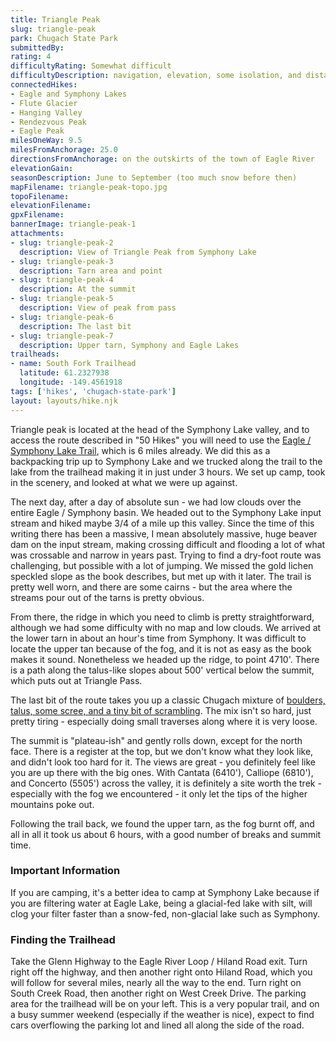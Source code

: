 ```yaml
---
title: Triangle Peak
slug: triangle-peak
park: Chugach State Park
submittedBy: 
rating: 4
difficultyRating: Somewhat difficult
difficultyDescription: navigation, elevation, some isolation, and distance
connectedHikes:
- Eagle and Symphony Lakes
- Flute Glacier
- Hanging Valley
- Rendezvous Peak
- Eagle Peak
milesOneWay: 9.5
milesFromAnchorage: 25.0
directionsFromAnchorage: on the outskirts of the town of Eagle River
elevationGain: 
seasonDescription: June to September (too much snow before then)
mapFilename: triangle-peak-topo.jpg
topoFilename: 
elevationFilename: 
gpxFilename: 
bannerImage: triangle-peak-1
attachments:
- slug: triangle-peak-2
  description: View of Triangle Peak from Symphony Lake
- slug: triangle-peak-3
  description: Tarn area and point
- slug: triangle-peak-4
  description: At the summit
- slug: triangle-peak-5
  description: View of peak from pass
- slug: triangle-peak-6
  description: The last bit
- slug: triangle-peak-7
  description: Upper tarn, Symphony and Eagle Lakes
trailheads:
- name: South Fork Trailhead
  latitude: 61.2327938
  longitude: -149.4561918
tags: ['hikes', 'chugach-state-park']
layout: layouts/hike.njk
---
```

Triangle peak is located at the head of the Symphony Lake valley, and to access the route described in "50 Hikes" you will need to use the [Eagle / Symphony Lake Trail](http://alaskahikesearch.com/hikes/eagle-and-symphony-lakes/ "Eagle and Symphony Lakes"), which is 6 miles already. We did this as a backpacking trip up to Symphony Lake and we trucked along the trail to the lake from the trailhead making it in just under 3 hours. We set up camp, took in the scenery, and looked at what we were up against.

The next day, after a day of absolute sun - we had low clouds over the entire Eagle / Symphony basin. We headed out to the Symphony Lake input stream and hiked maybe 3/4 of a mile up this valley. Since the time of this writing there has been a massive, I mean absolutely massive, huge beaver dam on the input stream, making crossing difficult and flooding a lot of what was crossable and narrow in years past. Trying to find a dry-foot route was challenging, but possible with a lot of jumping. We missed the gold lichen speckled slope as the book describes, but met up with it later. The trail is pretty well worn, and there are some cairns - but the area where the streams pour out of the tarns is pretty obvious.

From there, the ridge in which you need to climb is pretty straightforward, although we had some difficulty with no map and low clouds. We arrived at the lower tarn in about an hour's time from Symphony. It was difficult to locate the upper tan because of the fog, and it is not as easy as the book makes it sound. Nonetheless we headed up the ridge, to point 4710'. There is a path along the talus-like slopes about 500' vertical below the summit, which puts out at Triangle Pass.

The last bit of the route takes you up a classic Chugach mixture of [boulders, talus, some scree, and a tiny bit of scrambling](http://alaskahikesearch.com/education/#scree). The mix isn't so hard, just pretty tiring - especially doing small traverses along where it is very loose.

The summit is "plateau-ish" and gently rolls down, except for the north face. There is a register at the top, but we don't know what they look like, and didn't look too hard for it. The views are great - you definitely feel like you are up there with the big ones. With Cantata (6410'), Calliope (6810'), and Concerto (5505') across the valley, it is definitely a site worth the trek - especially with the fog we encountered - it only let the tips of the higher mountains poke out.

Following the trail back, we found the upper tarn, as the fog burnt off, and all in all it took us about 6 hours, with a good number of breaks and summit time.

### Important Information

If you are camping, it's a better idea to camp at Symphony Lake because if you are filtering water at Eagle Lake, being a glacial-fed lake with silt, will clog your filter faster than a snow-fed, non-glacial lake such as Symphony.

### Finding the Trailhead

Take the Glenn Highway to the Eagle River Loop / Hiland Road exit. Turn right off the highway, and then another right onto Hiland Road, which you will follow for several miles, nearly all the way to the end. Turn right on South Creek Road, then another right on West Creek Drive. The parking area for the trailhead will be on your left. This is a very popular trail, and on a busy summer weekend (especially if the weather is nice), expect to find cars overflowing the parking lot and lined all along the side of the road.